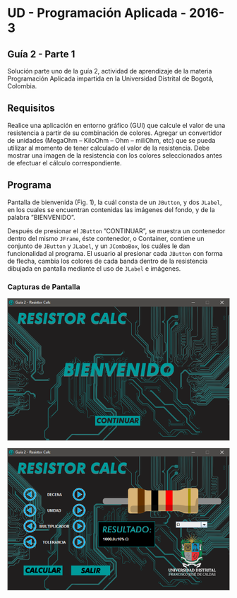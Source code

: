 # UD - Programación Aplicada - 2016-3

## Guía 2 - Parte 1

Solución parte uno de la guía 2, actividad de aprendizaje de la materia Programación Aplicada impartida en la Universidad Distrital de Bogotá, Colombia.

## Requisitos

Realice una aplicación en entorno gráfico (GUI) que calcule el valor de una resistencia a partir de su combinación de colores. Agregar un convertidor de unidades (MegaOhm – KiloOhm – Ohm – miliOhm, etc) que se pueda utilizar al momento de tener calculado el valor de la resistencia. Debe mostrar una imagen de la resistencia con los colores seleccionados antes de efectuar el cálculo correspondiente.

## Programa

Pantalla de bienvenida (Fig. 1), la cuál consta de un `JButton`, y dos `JLabel`, en los cuales se encuentran contenidas las imágenes del fondo, y de la palabra ”BIENVENIDO”. 

Después de presionar el `JButton` ”CONTINUAR”, se muestra un contenedor dentro del mismo `JFrame`, éste contenedor, o Container, contiene un conjunto de `JButton` y `JLabel`, y un `JComboBox`, los cuáles le dan funcionalidad al programa. El usuario al presionar cada `JButton` con forma de flecha, cambia los colores de cada banda dentro de la resistencia dibujada en pantalla mediante el uso de `JLabel` e imágenes.

### Capturas de Pantalla

![Figura 1. Pantalla de Bienvenida](screen_1.png)

![Figura 2. Pantalla Calculadora de Resistencias](screen_2.png)
